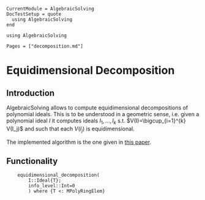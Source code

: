 ```@meta
CurrentModule = AlgebraicSolving
DocTestSetup = quote
  using AlgebraicSolving
end
```

```@setup algebraicsolving
using AlgebraicSolving
```

```@contents
Pages = ["decomposition.md"]
```

# Equidimensional Decomposition

## Introduction

AlgebraicSolving allows to compute equidimensional decompositions of polynomial
ideals. This is to be understood in a geometric sense, i.e. given a polynomial
ideal $I$ it computes ideals $I_1,\dots,I_k$ s.t. $V(I)=\bigcup_{i=1}^{k} V(I_j)$
and such that each $V(I_j)$ is equidimensional.

The implemented algorithm is the one given in [this paper](https://arxiv.org/abs/2409.17785).

## Functionality

```@docs
    equidimensional_decomposition(
	    I::Ideal{T};
	    info_level::Int=0
	    ) where {T <: MPolyRingElem}
```
